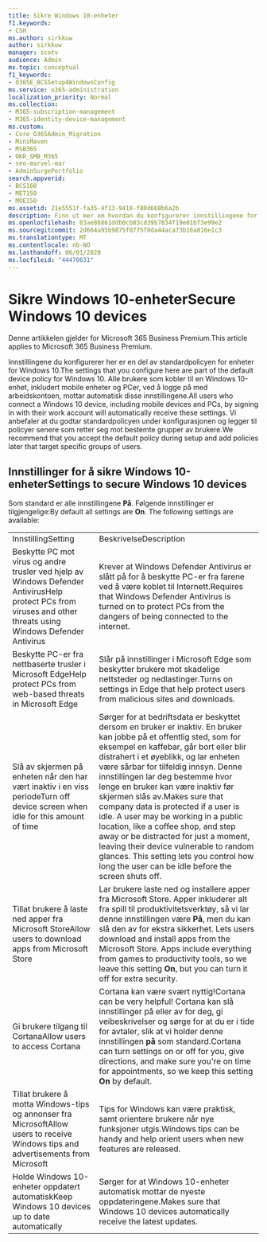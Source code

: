 ```yaml
---
title: Sikre Windows 10-enheter
f1.keywords:
- CSH
ms.author: sirkkuw
author: sirkkuw
manager: scotv
audience: Admin
ms.topic: conceptual
f1_keywords:
- O365E_BCSSetup4WindowsConfig
ms.service: o365-administration
localization_priority: Normal
ms.collection:
- M365-subscription-management
- M365-identity-device-management
ms.custom:
- Core_O365Admin_Migration
- MiniMaven
- MSB365
- OKR_SMB_M365
- seo-marvel-mar
- AdminSurgePortfolio
search.appverid:
- BCS160
- MET150
- MOE150
ms.assetid: 21e5551f-fa35-4f13-9418-f80d668b6a2b
description: Finn ut mer om hvordan du konfigurerer innstillingene for standard enhetspolicy som alle Windows 10-enheter mottar når du logger på jobb- eller skolekontoen.
ms.openlocfilehash: 03ae86861ddb0cb83cd39b7834f19e01bf3e99e2
ms.sourcegitcommit: 2d664a95b9875f0775f0da44aca73b16a816e1c3
ms.translationtype: MT
ms.contentlocale: nb-NO
ms.lasthandoff: 06/01/2020
ms.locfileid: "44470631"
---
```

# <a name="secure-windows-10-devices"></a><span data-ttu-id="b17ce-103">Sikre Windows 10-enheter</span><span class="sxs-lookup"><span data-stu-id="b17ce-103">Secure Windows 10 devices</span></span>

<span data-ttu-id="b17ce-104">Denne artikkelen gjelder for Microsoft 365 Business Premium.</span><span class="sxs-lookup"><span data-stu-id="b17ce-104">This article applies to Microsoft 365 Business Premium.</span></span>

<span data-ttu-id="b17ce-105">Innstillingene du konfigurerer her er en del av standardpolicyen for enheter for Windows 10.</span><span class="sxs-lookup"><span data-stu-id="b17ce-105">The settings that you configure here are part of the default device policy for Windows 10.</span></span> <span data-ttu-id="b17ce-106">Alle brukere som kobler til en Windows 10-enhet, inkludert mobile enheter og PCer, ved å logge på med arbeidskontoen, mottar automatisk disse innstillingene.</span><span class="sxs-lookup"><span data-stu-id="b17ce-106">All users who connect a Windows 10 device, including mobile devices and PCs, by signing in with their work account will automatically receive these settings.</span></span> <span data-ttu-id="b17ce-107">Vi anbefaler at du godtar standardpolicyen under konfigurasjonen og legger til policyer senere som retter seg mot bestemte grupper av brukere.</span><span class="sxs-lookup"><span data-stu-id="b17ce-107">We recommend that you accept the default policy during setup and add policies later that target specific groups of users.</span></span>
  
## <a name="settings-to-secure-windows-10-devices"></a><span data-ttu-id="b17ce-108">Innstillinger for å sikre Windows 10-enheter</span><span class="sxs-lookup"><span data-stu-id="b17ce-108">Settings to secure Windows 10 devices</span></span>

<span data-ttu-id="b17ce-p102">Som standard er alle innstillingene **På**. Følgende innstillinger er tilgjengelige:</span><span class="sxs-lookup"><span data-stu-id="b17ce-p102">By default all settings are **On**. The following settings are available:</span></span>
  
|||
|:-----|:-----|
|<span data-ttu-id="b17ce-111">Innstilling</span><span class="sxs-lookup"><span data-stu-id="b17ce-111">Setting</span></span>  <br/> |<span data-ttu-id="b17ce-112">Beskrivelse</span><span class="sxs-lookup"><span data-stu-id="b17ce-112">Description</span></span>  <br/> |
|<span data-ttu-id="b17ce-113">Beskytte PC mot virus og andre trusler ved hjelp av Windows Defender Antivirus</span><span class="sxs-lookup"><span data-stu-id="b17ce-113">Help protect PCs from viruses and other threats using Windows Defender Antivirus</span></span>  <br/> |<span data-ttu-id="b17ce-114">Krever at Windows Defender Antivirus er slått på for å beskytte PC-er fra farene ved å være koblet til Internett.</span><span class="sxs-lookup"><span data-stu-id="b17ce-114">Requires that Windows Defender Antivirus is turned on to protect PCs from the dangers of being connected to the internet.</span></span>  <br/> |
|<span data-ttu-id="b17ce-115">Beskytte PC-er fra nettbaserte trusler i Microsoft Edge</span><span class="sxs-lookup"><span data-stu-id="b17ce-115">Help protect PCs from web-based threats in Microsoft Edge</span></span>  <br/> |<span data-ttu-id="b17ce-116">Slår på innstillinger i Microsoft Edge som beskytter brukere mot skadelige nettsteder og nedlastinger.</span><span class="sxs-lookup"><span data-stu-id="b17ce-116">Turns on settings in Edge that help protect users from malicious sites and downloads.</span></span>  <br/> |
|<span data-ttu-id="b17ce-117">Slå av skjermen på enheten når den har vært inaktiv i en viss periode</span><span class="sxs-lookup"><span data-stu-id="b17ce-117">Turn off device screen when idle for this amount of time</span></span>  <br/> |<span data-ttu-id="b17ce-p103">Sørger for at bedriftsdata er beskyttet dersom en bruker er inaktiv. En bruker kan jobbe på et offentlig sted, som for eksempel en kaffebar, går bort eller blir distrahert i et øyeblikk, og lar enheten være sårbar for tilfeldig innsyn. Denne innstillingen lar deg bestemme hvor lenge en bruker kan være inaktiv før skjermen slås av.</span><span class="sxs-lookup"><span data-stu-id="b17ce-p103">Makes sure that company data is protected if a user is idle. A user may be working in a public location, like a coffee shop, and step away or be distracted for just a moment, leaving their device vulnerable to random glances. This setting lets you control how long the user can be idle before the screen shuts off.</span></span>  <br/> |
|<span data-ttu-id="b17ce-121">Tillat brukere å laste ned apper fra Microsoft Store</span><span class="sxs-lookup"><span data-stu-id="b17ce-121">Allow users to download apps from Microsoft Store</span></span>  <br/> |<span data-ttu-id="b17ce-p104">Lar brukere laste ned og installere apper fra Microsoft Store. Apper inkluderer alt fra spill til produktivitetsverktøy, så vi lar denne innstillingen være **På**, men du kan slå den av for ekstra sikkerhet.  </span><span class="sxs-lookup"><span data-stu-id="b17ce-p104">Lets users download and install apps from the Microsoft Store. Apps include everything from games to productivity tools, so we leave this setting **On**, but you can turn it off for extra security.  </span></span><br/> |
|<span data-ttu-id="b17ce-124">Gi brukere tilgang til Cortana</span><span class="sxs-lookup"><span data-stu-id="b17ce-124">Allow users to access Cortana</span></span>  <br/> |<span data-ttu-id="b17ce-125">Cortana kan være svært nyttig!</span><span class="sxs-lookup"><span data-stu-id="b17ce-125">Cortana can be very helpful!</span></span> <span data-ttu-id="b17ce-126">Cortana kan slå innstillinger på eller av for deg, gi veibeskrivelser og sørge for at du er i tide for avtaler, slik at vi holder denne innstillingen **på** som standard.</span><span class="sxs-lookup"><span data-stu-id="b17ce-126">Cortana can turn settings on or off for you, give directions, and make sure you're on time for appointments, so we keep this setting **On** by default.</span></span>  <br/> |
|<span data-ttu-id="b17ce-127">Tillat brukere å motta Windows-tips og annonser fra Microsoft</span><span class="sxs-lookup"><span data-stu-id="b17ce-127">Allow users to receive Windows tips and advertisements from Microsoft</span></span>  <br/> |<span data-ttu-id="b17ce-128">Tips for Windows kan være praktisk, samt orientere brukere når nye funksjoner utgis.</span><span class="sxs-lookup"><span data-stu-id="b17ce-128">Windows tips can be handy and help orient users when new features are released.</span></span>  <br/> |
|<span data-ttu-id="b17ce-129">Holde Windows 10-enheter oppdatert automatisk</span><span class="sxs-lookup"><span data-stu-id="b17ce-129">Keep Windows 10 devices up to date automatically</span></span>  <br/> |<span data-ttu-id="b17ce-130">Sørger for at Windows 10-enheter automatisk mottar de nyeste oppdateringene.</span><span class="sxs-lookup"><span data-stu-id="b17ce-130">Makes sure that Windows 10 devices automatically receive the latest updates.</span></span>  <br/> |
   

